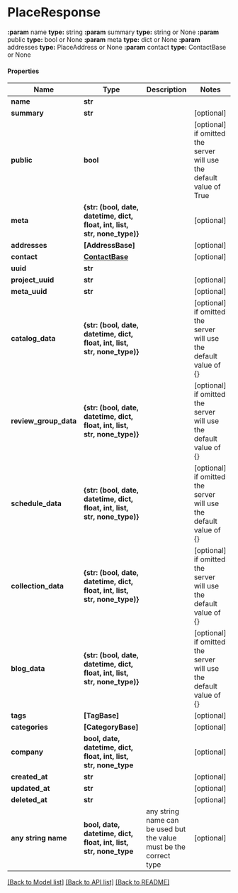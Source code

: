 # PlaceResponse

**:param** name                                **type:** string **:param** summary                             **type:** string or None  **:param** public                              **type:** bool or None  **:param** meta                                **type:** dict or None  **:param** addresses                           **type:** PlaceAddress or None  **:param** contact                             **type:** ContactBase or None

#### Properties
Name | Type | Description | Notes
------------ | ------------- | ------------- | -------------
**name** | **str** |  | 
**summary** | **str** |  | [optional] 
**public** | **bool** |  | [optional]  if omitted the server will use the default value of True
**meta** | **{str: (bool, date, datetime, dict, float, int, list, str, none_type)}** |  | [optional] 
**addresses** | **[AddressBase]** |  | [optional] 
**contact** | [**ContactBase**](ContactBase.md) |  | [optional] 
**uuid** | **str** |  | 
**project_uuid** | **str** |  | [optional] 
**meta_uuid** | **str** |  | [optional] 
**catalog_data** | **{str: (bool, date, datetime, dict, float, int, list, str, none_type)}** |  | [optional]  if omitted the server will use the default value of {}
**review_group_data** | **{str: (bool, date, datetime, dict, float, int, list, str, none_type)}** |  | [optional]  if omitted the server will use the default value of {}
**schedule_data** | **{str: (bool, date, datetime, dict, float, int, list, str, none_type)}** |  | [optional]  if omitted the server will use the default value of {}
**collection_data** | **{str: (bool, date, datetime, dict, float, int, list, str, none_type)}** |  | [optional]  if omitted the server will use the default value of {}
**blog_data** | **{str: (bool, date, datetime, dict, float, int, list, str, none_type)}** |  | [optional]  if omitted the server will use the default value of {}
**tags** | **[TagBase]** |  | [optional] 
**categories** | **[CategoryBase]** |  | [optional] 
**company** | **bool, date, datetime, dict, float, int, list, str, none_type** |  | [optional] 
**created_at** | **str** |  | [optional] 
**updated_at** | **str** |  | [optional] 
**deleted_at** | **str** |  | [optional] 
**any string name** | **bool, date, datetime, dict, float, int, list, str, none_type** | any string name can be used but the value must be the correct type | [optional]

[[Back to Model list]](../README.md#documentation-for-models) [[Back to API list]](../README.md#documentation-for-api-endpoints) [[Back to README]](../README.md)

